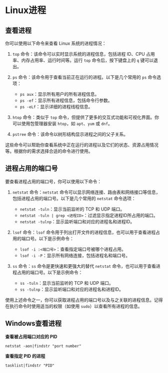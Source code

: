 # Linux进程

## 查看进程

你可以使用以下命令来查看 Linux 系统的进程情况：

1. `top` 命令：该命令可以实时显示系统的进程信息，包括进程 ID、CPU 占用率、内存占用率、运行时间等。运行 `top` 命令后，按下键盘上的 `q` 键可以退出。

2. `ps` 命令：该命令用于查看当前正在运行的进程。以下是几个常用的 `ps` 命令选项：
   - `ps aux`：显示所有用户的所有进程信息。
   - `ps -ef`：显示所有进程信息，包括命令行参数。
   - `ps -eLf`：显示详细的进程线程信息。

3. `htop` 命令：类似于 `top` 命令，但提供了更多的交互式功能和可视化界面。你可以使用包管理器安装 `htop`，如 `apt`、`yum` 或 `dnf`。

4. `pstree` 命令：该命令以树形结构显示进程之间的父子关系。

这些命令可以帮助你查看系统中正在运行的进程以及它们的状态、资源占用情况等。根据你的需求选择合适的命令进行使用。

## 进程占用的端口号

要查看进程占用的端口号，你可以使用以下命令：

1. `netstat` 命令：`netstat` 命令可以显示网络连接、路由表和网络接口等信息，包括进程占用的端口号。以下是几个常用的 `netstat` 命令选项：
   - `netstat -tuln`：显示当前监听的 TCP 和 UDP 端口。
   - `netstat -tuln | grep <进程ID>`：过滤显示指定进程ID所占用的端口。
   - `netstat -tulnp`：显示监听端口和对应的进程名和进程ID。

2. `lsof` 命令：`lsof` 命令用于列出打开文件的进程信息，也可以用于查看进程占用的端口号。以下是示例命令：
   - `lsof -i :<端口号>`：查看指定端口号被哪个进程占用。
   - `lsof -i -P`：显示所有网络连接，包括进程名和端口号。

3. `ss` 命令：`ss` 命令是更快速和更强大的替代 `netstat` 命令，也可以用于查看进程占用的端口号。以下是示例命令：
   - `ss -tuln`：显示当前监听的 TCP 和 UDP 端口。
   - `ss -tulnp`：显示监听端口和对应的进程名和进程ID。

使用上述命令之一，你可以获取进程占用的端口号以及与之关联的进程信息。记得在执行命令时使用适当的权限（如使用 `sudo`）以查看所有进程的信息。

## Windows查看进程

**查看被占用端口对应的 PID**

```shell
netstat -aon|findstr "port number"
```
**查看指定 PID 的进程**

```shell
tasklist|findstr "PID"
```
